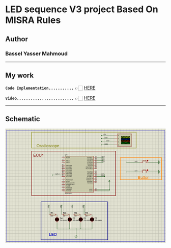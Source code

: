 # LED sequence V3 project  Based On MISRA Rules  


## Author
### **Bassel Yasser Mahmoud**

---
## My work

**`Code Implementation...........`** 👉🏻 [HERE](./Code/)

**`Video.........................`** 👉🏻 [HERE](./Video/)

---

## Schematic
![bcm_schematic](./Simulation/led_seq_v3.PNG)
